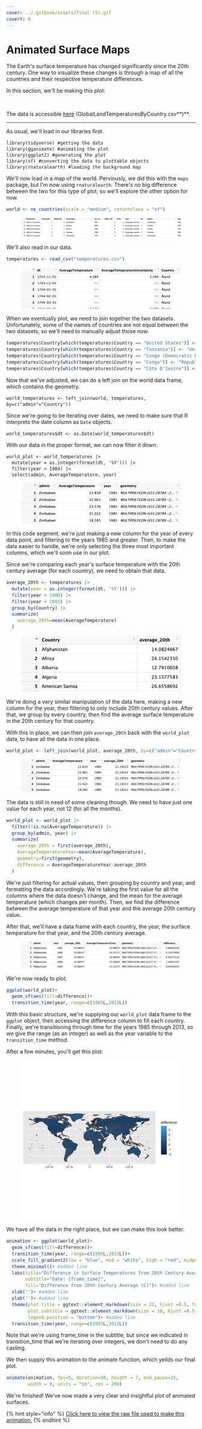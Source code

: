 ```yaml
---
cover: ../.gitbook/assets/final (5).gif
coverY: 0
---
```


# Animated Surface Maps

The Earth's surface temperature has changed significantly since the 20th century. One way to visualize these changes is through a map of all the countries and their respective temperature differences.

In this section, we'll be making this plot:

<figure><img src="../.gitbook/assets/final (15).gif" alt="" width="563"><figcaption></figcaption></figure>

The data is accessible [here](https://www.kaggle.com/datasets/berkeleyearth/climate-change-earth-surface-temperature-data?select=GlobalLandTemperaturesByCountry.csv) (GlobalLandTemperaturesByCountry.csv**)**.

***

As usual, we'll load in our libraries first.

```
library(tidyverse) #getting the data
library(gganimate) #animating the plot
library(ggplot2) #generating the plot
library(sf) #converting the data to plottable objects
library(rnaturalearth) #loading the background map
```

We'll now load in a map of the world. Perviously, we did this with the `maps` package, but I'm now using `rnaturalearth`. There's no big difference between the two for this type of plot, so we'll explore the other option for now.

```r
world <- ne_countries(scale = "medium", returnclass = "sf")
```

<figure><img src="../.gitbook/assets/image (22).png" alt=""><figcaption></figcaption></figure>

We'll also read in our data.

```r
temperatures <- read_csv("temperatures.csv")
```

<figure><img src="../.gitbook/assets/image (1) (1) (1) (1) (1).png" alt=""><figcaption></figcaption></figure>

When we eventually plot, we need to join together the two datasets. Unfortunately, some of the names of countries are not equal between the two datasets, so we'll need to manually adjust those now.

```r
temperatures$Country[which(temperatures$Country == "United States")] <- "United States of America"
temperatures$Country[which(temperatures$Country == "Tanzania")] <- "United Republic of Tanzania"
temperatures$Country[which(temperatures$Country == "Congo (Democratic Republic Of The)")] <- "Democratic Republic of the Congo"
temperatures$Country[which(temperatures$Country == "Congo")] <- "Republic of the Congo"
temperatures$Country[which(temperatures$Country == "Côte D'Ivoire")] <- "Ivory Coast"
```

Now that we've adjusted, we can do a left join on the world data frame, which contains the geometry.

```
world_temperatures <- left_join(world, temperatures, by=c("admin"="Country"))
```

Since we're going to be iterating over dates, we need to make sure that R interprets the date column as `Date` objects.

```
world_temperatures$dt <- as.Date(world_temperatures$dt)
```

With our data in the proper format, we can now filter it down.

```
world_plot <- world_temperatures |> 
  mutate(year = as.integer(format(dt, '%Y'))) |>
  filter(year > 1984) |> 
  select(admin, AverageTemperature, year)
```

<figure><img src="../.gitbook/assets/image (2) (1) (1) (1).png" alt=""><figcaption></figcaption></figure>

In this code segment, we're just making a new column for the year of every data point, and filtering to the years 1985 and greater. Then, to make the data easier to handle, we're only selecting the three most important columns, which we'll soon use in our plot.

Since we're comparing each year's surface temperature with the 20th century average (for each country), we need to obtain that data.

```r
average_20th <- temperatures |> 
  mutate(year = as.integer(format(dt, '%Y'))) |> 
  filter(year > 1900) |> 
  filter(year < 2001) |> 
  group_by(Country) |> 
  summarize(
    average_20th=mean(AverageTemperature)
  )
```

<figure><img src="../.gitbook/assets/image (3) (1) (1).png" alt=""><figcaption></figcaption></figure>

We're doing a very similar manipulation of the data here, making a new column for the year, then filtering to only include 20th century values. After that, we group by every country, then find the average surface temperature in the 20th century for that country.&#x20;

With this in place, we can then join `average_20th` back with the `world_plot` data, to have all the data in one place.

```r
world_plot <- left_join(world_plot, average_20th, by=c("admin"="Country"))
```

<figure><img src="../.gitbook/assets/image (4) (1) (1).png" alt=""><figcaption></figcaption></figure>

The data is still in need of some cleaning though. We need to have just one value for each year, not 12 (for all the months).

```r
world_plot <- world_plot |>
  filter(!is.na(AverageTemperature)) |> 
  group_by(admin, year) |> 
  summarize(
    average_20th = first(average_20th),
    AverageTemperatureYear=mean(AverageTemperature),
    geometry=first(geometry),
    difference = AverageTemperatureYear-average_20th
  )
```

We're just filtering for actual values, then grouping by country and year, and formatting the data accordingly. We're taking the first value for all the columns where the data doesn't change, and the mean for the average temperature (which changes per month). Then, we find the difference between the average temperature of that year and the average 20th century value.

After that, we'll have a data frame with each country, the year, the surface temperature for that year, and the 20th century average.

<figure><img src="../.gitbook/assets/image (5) (1) (1).png" alt=""><figcaption></figcaption></figure>

We're now ready to plot.

```r
ggplot(world_plot)+
  geom_sf(aes(fill=difference))+
  transition_time(year, range=c(1985L,2013L))
```

With this basic structure, we're supplying our `world_plot` data frame to the `ggplot` object, then accessing the difference column to fill each country. Finally, we're transitioning through time for the years 1985 through 2013, so we give the range (as an integer) as well as the year variable to the `transition_time` method.

After a few minutes, you'll get this plot:

<figure><img src="../.gitbook/assets/rough1.gif" alt=""><figcaption></figcaption></figure>

We have all the data in the right place, but we can make this look better.

```r
animation <- ggplot(world_plot)+
  geom_sf(aes(fill=difference))+
  transition_time(year, range=c(1985L,2013L))+
  scale_fill_gradient2(low = "blue", mid = "white", high = "red", midpoint = 0) + #added line
  theme_minimal()+ #added line
  labs(title="Difference in Surface Temperatures from 20th Century Average", 
       subtitle="Date: {frame_time}",
       fill="Difference from 20th Century Average (C)")+ #added line
  xlab('')+ #added line
  ylab('')+ #added line
  theme(plot.title = ggtext::element_markdown(size = 21, hjust =0.5, face = "bold"), 
        plot.subtitle = ggtext::element_markdown(size = 10, hjust =0.5, face = "bold"),
        legend.position = "bottom")+ #added line
  transition_time(year, range=c(1985L,2013L))
```

Note that we're using frame\_time in the subtitle, but since we indicated in transition\_time that we're iterating over integers, we don't need to do any casting.

We then supply this animation to the animate function, which yeilds our final plot.

```r
animate(animation, fps=5, duration=30, height = 7, end_pause=25,
        width = 9, units = "in", res = 200)
```

We're finished! We've now made a very clear and insightful plot of animated surfaces.

{% hint style="info" %}
[Click here to view the raw file used to make this animation.](../appendix/advanced-animations/animated-line-graph.r.md)
{% endhint %}

